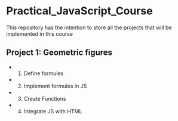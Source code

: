 # Practical_JavaScript_Course
This repository has the intention to store all the projects that will be implemented in this course

## Project 1: Geometric figures

- 1. Define formules
- 2. Implement formules in JS
- 3. Create Functions
- 4. Integrate JS with HTML
